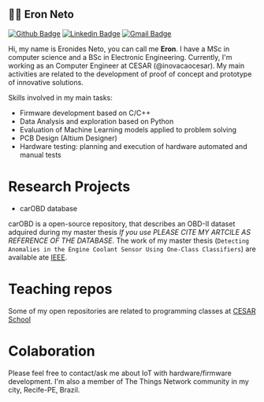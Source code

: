 ## :man_technologist: Eron Neto

[![Github Badge](https://img.shields.io/badge/-Github-000?style=flat-square&logo=Github&logoColor=white&link=https://github.com/eron93br)](https://github.com/eron93br)
[![Linkedin Badge](https://img.shields.io/badge/-LinkedIn-blue?style=flat-square&logo=Linkedin&logoColor=white&link=https://www.linkedin.com/in/eronides-da-silva-neto-195750a6/)](https://www.linkedin.com/in/eronides-da-silva-neto-195750a6/)
[![Gmail Badge](https://img.shields.io/badge/-Gmail-c14438?style=flat-square&logo=Gmail&logoColor=white&link=mailto:eron93@gmail.com)](mailto:eron93@gmail.com)



Hi, my name is Eronides Neto, you can call me **Eron**. I have a MSc in computer science and a BSc in Electronic Engineering. Currently, I'm working as an Computer Engineer at CESAR (@inovacaocesar). My main activities are related to the development of proof of concept and prototype of innovative solutions.

Skills involved in my main tasks:

- Firmware development based on C/C++
- Data Analysis and exploration based on Python
- Evaluation of Machine Learning models applied to problem solving
- PCB Design (Altium Designer)
- Hardware testing: planning and execution of hardware automated and manual tests

# Research Projects 

- carOBD database

carOBD is a open-source repository, that describes an OBD-II dataset adquired during my master thesis *If you use PLEASE CITE MY ARTCILE AS REFERENCE OF THE DATABASE*. The work of my master thesis (`Detecting Anomalies in the Engine Coolant Sensor Using One-Class Classifiers`) are available ate [IEEE](https://ieeexplore.ieee.org/abstract/document/8891367).

# Teaching repos

Some of my open repositories are related to programming classes at [CESAR School](https://www.cesar.school/#)

# Colaboration 

Please feel free to contact/ask me about IoT with hardware/firmware development. I'm also a member of The Things Network community in my city, Recife-PE, Brazil. 

<!--
**eron93br/eron93br** is a ✨ _special_ ✨ repository because its `README.md` (this file) appears on your GitHub profile.

Here are some ideas to get you started:

- 🔭 I’m currently working on ...
- 🌱 I’m currently learning ...
- 👯 I’m looking to collaborate on ...
- 🤔 I’m looking for help with ...
- 💬 Ask me about ...
- 📫 How to reach me: ...
- 😄 Pronouns: ...
- ⚡ Fun fact: ...
-->
